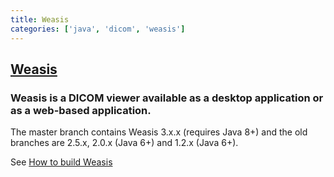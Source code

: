 ```yaml
---
title: Weasis
categories: ['java', 'dicom', 'weasis']
---
```

## [Weasis](https://github.com/nroduit/Weasis)

### Weasis is a DICOM viewer available as a desktop application  or as a web-based application.


The master branch contains Weasis 3.x.x (requires Java 8+) and the old branches are 2.5.x, 2.0.x (Java 6+) and 1.2.x (Java 6+).

See [How to build Weasis](https://nroduit.github.io/en/getting-started/building-weasis)
